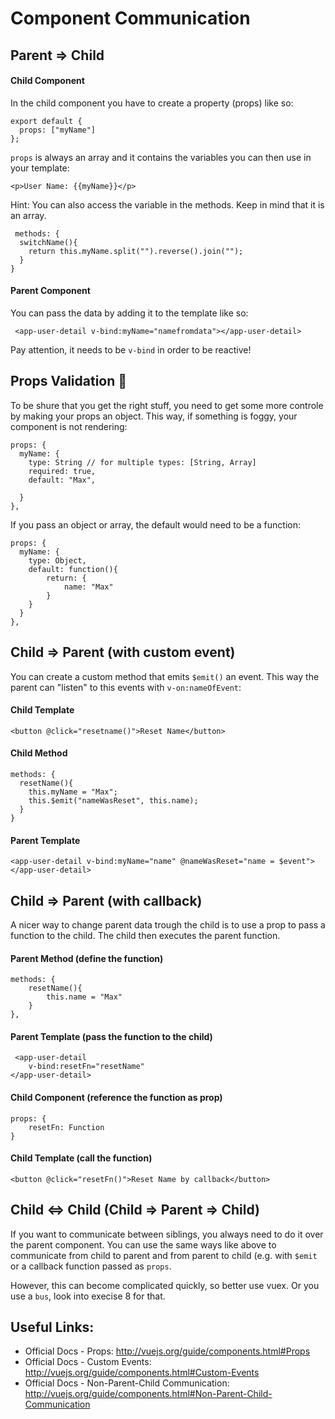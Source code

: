 # Component Communication

## Parent => Child

#### Child Component

In the child component you have to create a property (props) like so:

```
export default {
  props: ["myName"]
};
```

`props` is always an array and it contains the variables you can then use in your template:

```
<p>User Name: {{myName}}</p>
```

Hint: You can also access the variable in the methods. Keep in mind that it is an array.

```
 methods: {
  switchName(){
    return this.myName.split("").reverse().join("");
  }
}
```

#### Parent Component

You can pass the data by adding it to the template like so:

```
 <app-user-detail v-bind:myName="namefromdata"></app-user-detail>
```

Pay attention, it needs to be `v-bind` in order to be reactive!

## Props Validation 📣
To be shure that you get the right stuff, you need to get some more controle by making your props an object. This way, if something is foggy, your component is not rendering:

```
props: {
  myName: {
    type: String // for multiple types: [String, Array]
    required: true,
    default: "Max",
    
  }
},
```
If you pass an object or array, the default would need to be a function:

```
props: {
  myName: {
  	type: Object,
    default: function(){
    	return: {
    		name: "Max"
    	}
    }
  }
},

```

## Child => Parent (with custom event)

You can create a custom method that emits `$emit()` an event. This way the parent can "listen" to this events with `v-on:nameOfEvent`:

#### Child Template

```
<button @click="resetname()">Reset Name</button>
```

#### Child Method

```
methods: {
  resetName(){
    this.myName = "Max";
    this.$emit("nameWasReset", this.name);
  }
}
```

#### Parent Template

```
<app-user-detail v-bind:myName="name" @nameWasReset="name = $event"></app-user-detail>
```

## Child => Parent (with callback)

A nicer way to change parent data trough the child is to use a prop to pass a function to the child. The child then executes the parent function.

#### Parent Method (define the function)

```        
methods: {
    resetName(){
        this.name = "Max"
    }
},

```
#### Parent Template (pass the function to the child)

```
 <app-user-detail 
    v-bind:resetFn="resetName"
</app-user-detail>
```

#### Child Component (reference the function as prop)

```
props: {
	resetFn: Function
}
```
#### Child Template (call the function)

```
<button @click="resetFn()">Reset Name by callback</button>
```

## Child <=> Child (Child => Parent => Child)

If you want to communicate between siblings, you always need to do it over the parent component. You can use the same ways like above to communicate from child to parent and from parent to child (e.g. with `$emit` or a callback function passed as `props`.

However, this can become complicated quickly, so better use vuex.
Or you use a `bus`, look into execise 8 for that.

## Useful Links:

* Official Docs - Props: http://vuejs.org/guide/components.html#Props
* Official Docs - Custom Events: http://vuejs.org/guide/components.html#Custom-Events
* Official Docs - Non-Parent-Child Communication: http://vuejs.org/guide/components.html#Non-Parent-Child-Communication